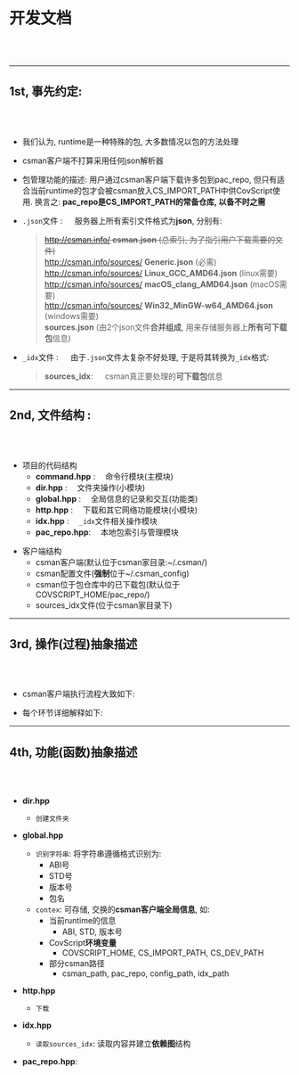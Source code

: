 # 开发文档
<br></br>
***
## 1st, 事先约定:
<br></br>

* 我们认为, runtime是一种特殊的包, 大多数情况以包的方法处理
* csman客户端不打算采用任何json解析器
* 包管理功能的描述: 用户通过csman客户端下载许多包到pac_repo, 但只有适合当前runtime的包才会被csman放入CS_IMPORT_PATH中供CovScript使用. 换言之: **pac_repo是CS_IMPORT_PATH的常备仓库, 以备不时之需** 

* `.json`文件 : &emsp; 服务器上所有索引文件格式为**json**, 分别有:
    > ~~http://csman.info/ **csman.json** (总索引, 为了指引用户下载需要的文件)~~  
    http://csman.info/sources/ **Generic.json** (必需)  
    http://csman.info/sources/ **Linux_GCC_AMD64.json** (linux需要)  
    http://csman.info/sources/ **macOS_clang_AMD64.json** (macOS需要)  
    http://csman.info/sources/ **Win32_MinGW-w64_AMD64.json** (windows需要)  
    **sources.json** (由2个json文件**合并组成**, 用来存储服务器上**所有可下载包**信息)  


* `_idx`文件 : &emsp; 由于`.json`文件太复杂不好处理, 于是将其转换为`_idx`格式:
    > **sources_idx**:  &emsp; csman真正要处理的**可下载包**信息
***
## 2nd, 文件结构 :
<br></br>
* 项目的代码结构
  + **command.hpp** :&emsp; 命令行模块(主模块)
  + **dir.hpp**     :&emsp; 文件夹操作(小模块)
  + **global.hpp**  :&emsp; 全局信息的记录和交互(功能类)
  + **http.hpp**    :&emsp; 下载和其它网络功能模块(小模块)
  + **idx.hpp**     :&emsp;  `_idx`文件相关操作模块
  + **pac_repo.hpp**:&emsp; 本地包索引与管理模块

+ 客户端结构
  + csman客户端(默认位于csman家目录:~/.csman/)
  + csman配置文件(**强制**位于~/.csman_config)
  + csman位于包仓库中的已下载包(默认位于COVSCRIPT_HOME/pac_repo/)
  + sources_idx文件(位于csman家目录下)
***
## 3rd, 操作(过程)抽象描述
<br></br>
* csman客户端执行流程大致如下:
  

* 每个环节详细解释如下:


***
## 4th, 功能(函数)抽象描述
<br></br>
+ **dir.hpp**
    + `创建文件夹`


+ **global.hpp**
    + `识别字符串`: 将字符串遵循格式识别为:
        + ABI号
        + STD号
        + 版本号
        + 包名
    + `contex`: 可存储, 交换的**csman客户端全局信息**, 如:
        + 当前runtime的信息
            + ABI, STD, 版本号
        + CovScript**环境变量**
            + COVSCRIPT_HOME, CS_IMPORT_PATH, CS_DEV_PATH
        + 部分csman路径
            + csman_path, pac_repo, config_path, idx_path

+ **http.hpp**
    + `下载`


+ **idx.hpp**
    + `读取sources_idx`: 读取内容并建立**依赖图**结构


+ **pac_repo.hpp**: